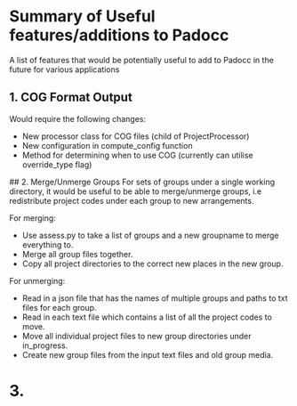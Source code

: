 # Summary of Useful features/additions to Padocc
A list of features that would be potentially useful to add to Padocc in the future for various applications

## 1. COG Format Output
Would require the following changes:
 - New processor class for COG files (child of ProjectProcessor)
 - New configuration in compute_config function
 - Method for determining when to use COG (currently can utilise override_type flag)

## 2. Merge/Unmerge Groups
For sets of groups under a single working directory, it would be useful to be able to
merge/unmerge groups, i.e redistribute project codes under each group to new arrangements.

For merging:
 - Use assess.py to take a list of groups and a new groupname to merge everything to.
 - Merge all group files together.
 - Copy all project directories to the correct new places in the new group.

For unmerging:
 - Read in a json file that has the names of multiple groups and paths to txt files for each 
   group.
 - Read in each text file which contains a list of all the project codes to move.
 - Move all individual project files to new group directories under in_progress.
 - Create new group files from the input text files and old group media.

# 3. 